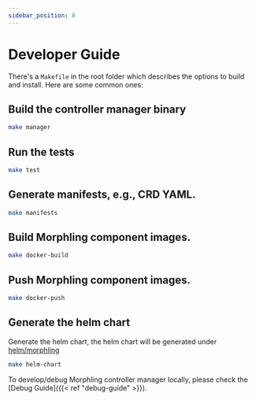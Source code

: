 ```yaml
---
sidebar_position: 8
---
```


# Developer Guide

There's a `Makefile` in the root folder which describes the options to build and install. Here are some common ones:

## Build the controller manager binary


```bash
make manager
```

## Run the tests


```bash
make test
```

## Generate manifests, e.g., CRD YAML.


```bash
make manifests
```

## Build Morphling component images.


```bash
make docker-build
```

## Push Morphling component images.


```bash
make docker-push
```

## Generate the helm chart

Generate the helm chart, the helm chart will be generated under [helm/morphling](https://github.com/kubedl-io/morphling/tree/main/helm/morphling)


```bash
make helm-chart
```

To develop/debug Morphling controller manager locally, please check the [Debug Guide]({{< ref "debug-guide" >}}).
